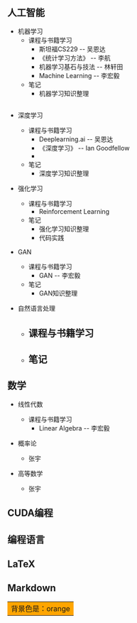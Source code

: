 ## 人工智能  
- 机器学习  
  - 课程与书籍学习  
    - 斯坦福CS229 -- 吴恩达  
    - 《统计学习方法》 -- 李航  
    - 机器学习基石与技法 -- 林轩田  
    - Machine Learning -- 李宏毅  
  - 笔记  
    - 机器学习知识整理
##
- 深度学习  
  - 课程与书籍学习  
    - Deeplearning.ai -- 吴恩达  
    - 《深度学习》 -- Ian Goodfellow  
    - 
  - 笔记  
    - 深度学习知识整理
    
- 强化学习  
  - 课程与书籍学习  
    - Reinforcement Learning  
  - 笔记  
    - 强化学习知识整理
    - 代码实践 
    
- GAN  
  - 课程与书籍学习  
    - GAN -- 李宏毅  
  - 笔记  
    - GAN知识整理
    
- 自然语言处理  
  - 课程与书籍学习  
    -
  - 笔记  
    -

## 数学  
- 线性代数  
  - 课程与书籍学习  
    - Linear Algebra -- 李宏毅  

- 概率论  
  - 张宇  
- 高等数学  
  - 张宇  
      
## CUDA编程
## 编程语言
## LaTeX
## Markdown
<table><tr><td bgcolor=orange>背景色是：orange</td></tr></table>
